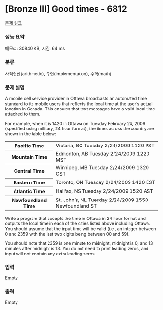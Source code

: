 # [Bronze III] Good times - 6812 

[문제 링크](https://www.acmicpc.net/problem/6812) 

### 성능 요약

메모리: 30840 KB, 시간: 64 ms

### 분류

사칙연산(arithmetic), 구현(implementation), 수학(math)

### 문제 설명

<p>A mobile cell service provider in Ottawa broadcasts an automated time standard to its mobile users that reflects the local time at the user’s actual location in Canada. This ensures that text messages have a valid local time attached to them.</p>

<p>For example, when it is 1420 in Ottawa on Tuesday February 24, 2009 (specified using military, 24 hour format), the times across the country are shown in the table below:</p>

<table class="table table-bordered">
	<tbody>
		<tr>
			<th>Pacific Time</th>
			<td>Victoria, BC Tuesday 2/24/2009 1120 PST</td>
		</tr>
		<tr>
			<th>Mountain Time</th>
			<td>Edmonton, AB Tuesday 2/24/2009 1220 MST</td>
		</tr>
		<tr>
			<th>Central Time</th>
			<td>Winnipeg, MB Tuesday 2/24/2009 1320 CST</td>
		</tr>
		<tr>
			<th>Eastern Time</th>
			<td>Toronto, ON Tuesday 2/24/2009 1420 EST</td>
		</tr>
		<tr>
			<th>Atlantic Time</th>
			<td>Halifax, NS Tuesday 2/24/2009 1520 AST</td>
		</tr>
		<tr>
			<th>Newfoundland Time</th>
			<td>St. John’s, NL Tuesday 2/24/2009 1550 Newfoundland ST</td>
		</tr>
	</tbody>
</table>

<p>Write a program that accepts the time in Ottawa in 24 hour format and outputs the local time in each of the cities listed above including Ottawa. You should assume that the input time will be valid (i.e., an integer between 0 and 2359 with the last two digits being between 00 and 59).</p>

<p>You should note that 2359 is one minute to midnight, midnight is 0, and 13 minutes after midnight is 13. You do not need to print leading zeros, and input will not contain any extra leading zeros.</p>

### 입력 

 Empty

### 출력 

 Empty


